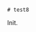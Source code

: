                                                                                                                                                                                                                                  # test8

Init.

